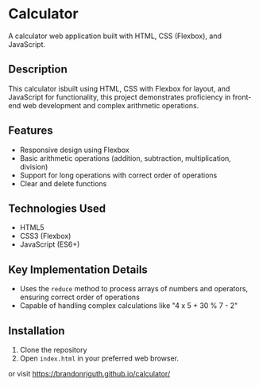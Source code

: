 # Calculator

A calculator web application built with HTML, CSS (Flexbox), and JavaScript.

## Description
This calculator isbuilt using HTML, CSS with Flexbox for layout, and JavaScript for functionality, this project demonstrates proficiency in front-end web development and complex arithmetic operations.

## Features
- Responsive design using Flexbox
- Basic arithmetic operations (addition, subtraction, multiplication, division)
- Support for long operations with correct order of operations
- Clear and delete functions

## Technologies Used
- HTML5
- CSS3 (Flexbox)
- JavaScript (ES6+)

## Key Implementation Details
- Uses the `reduce` method to process arrays of numbers and operators, ensuring correct order of operations
- Capable of handling complex calculations like "4 x 5 + 30 % 7 - 2"

## Installation
1. Clone the repository
2. Open `index.html` in your preferred web browser.

or visit https://brandonrjguth.github.io/calculator/
